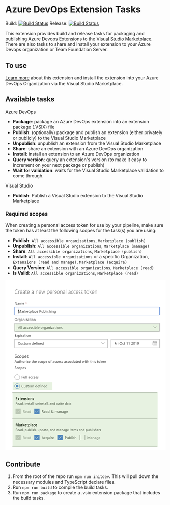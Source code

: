 # Azure DevOps Extension Tasks
Build: [![Build Status](https://dev.azure.com/solidify-ms-devlabs/DevLabs%20Extensions/_apis/build/status%2Fazure-devops-extension-tasks?branchName=main&stageName=Build&jobName=Build%20on%20Windows)](https://dev.azure.com/solidify-ms-devlabs/DevLabs%20Extensions/_build/latest?definitionId=5&branchName=main)
Release: [![Build Status](https://dev.azure.com/solidify-ms-devlabs/DevLabs%20Extensions/_apis/build/status%2Fazure-devops-extension-tasks?branchName=main&stageName=Publish%20publicly%20to%20MsDevLabs)](https://dev.azure.com/solidify-ms-devlabs/DevLabs%20Extensions/_build/latest?definitionId=5&branchName=main)

This extension provides build and release tasks for packaging and publishing Azure Devops Extensions to the [Visual Studio Marketplace](https://marketplace.visualstudio.com). There are also tasks to share and install your extension to your Azure Devops organization or Team Foundation Server.

## To use

[Learn more](https://marketplace.visualstudio.com/items?itemName=ms-devlabs.vsts-developer-tools-build-tasks) about this extension and install the extension into your Azure DevOps Organization via the Visual Studio Marketplace.

## Available tasks

Azure DevOps

* **Package**: package an Azure DevOps extension into an extension package (.VSIX) file
* **Publish**: (optionally) package and publish an extension (either privately or publicly) to the Visual Studio Marketplace
* **Unpublish**: unpublish an extension from the Visual Studio Marketplace
* **Share**: share an extension with an Azure DevOps organization
* **Install**: install an extension to an Azure DevOps organization
* **Query version**: query an extension's version (to make it easy to increment on your next package or publish)
* **Wait for validation**: waits for the Visual Studio Marketplace validation to come through.

Visual Studio

* **Publish**: Publish a Visual Studio extension to the Visual Studio Marketplace

### Required scopes

 When creating a personal access token for use by your pipeline, make sure the token has at least the following scopes for the task(s) you are using:

* **Publish**: `All accessible organizations`, `Marketplace (publish)`
* **Unpublish**: `All accessible organizations`, `Marketplace (manage)`
* **Share**: `All accessible organizations`, `Marketplace (publish)`
* **Install**: `All accessible organizations` or a specific Organization, `Extensions (read and manage)`, `Marketplace (acquire)`
* **Query Version**: `All accessible organizations`, `Marketplace (read)`
* **Is Valid**: `All accessible organizations`, `Marketplace (read)`

![Permissions](permissions.png)

## Contribute

1. From the root of the repo run `npm run initdev`. This will pull down the necessary modules and TypeScript declare files.
2. Run `npm run build` to compile the build tasks.
3. Run `npm run package` to create a .vsix extension package that includes the build tasks.
